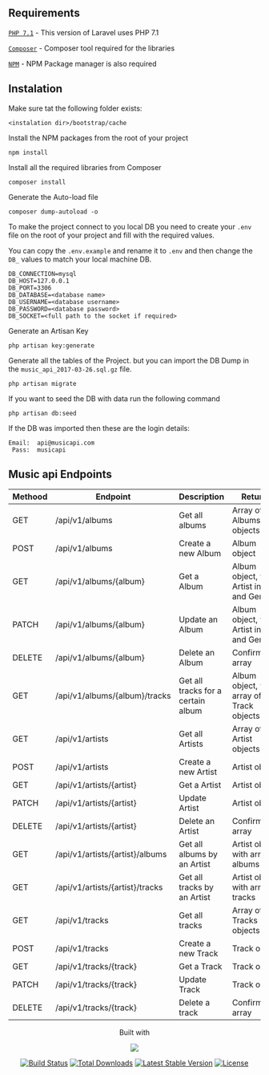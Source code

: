 ## Requirements

[`PHP 7.1`](http://php.net/manual/en/install.php) - This version of Laravel uses PHP 7.1

[`Composer`](https://getcomposer.org/) - Composer tool required for the libraries

[`NPM`](https://www.npmjs.com/) - NPM Package manager is also required

## Instalation

Make sure tat the following folder exists:
```
<instalation dir>/bootstrap/cache
```


Install the NPM packages from the root of your project
```
npm install
```


Install all the required libraries from Composer
```
composer install
```


Generate the Auto-load file
```
composer dump-autoload -o
```


To make the project connect to you local DB you need to create your `.env` file on the root of your project and fill with the required values.

You can copy the `.env.example` and rename it to `.env` and then change the `DB_` values to match your local machine DB.
```
DB_CONNECTION=mysql
DB_HOST=127.0.0.1
DB_PORT=3306
DB_DATABASE=<database name>
DB_USERNAME=<database username>
DB_PASSWORD=<database password>
DB_SOCKET=<full path to the socket if required>
```

Generate an Artisan Key
```
php artisan key:generate
```


Generate all the tables of the Project.
but you can import the DB Dump in the `music_api_2017-03-26.sql.gz` file.
```
php artisan migrate
```


If you want to seed the DB with data run the following command
```
php artisan db:seed
```

If the DB was imported then these are the login details:
```
Email:  api@musicapi.com
 Pass:  musicapi
```


## Music api Endpoints

| Methood | Endpoint                        | Description                        | Returns                                   |
|---------|---------------------------------|------------------------------------|-------------------------------------------|
| GET     | /api/v1/albums                  | Get all albums                     | Array of Albums objects                   |
| POST    | /api/v1/albums                  | Create a new Album                 | Album object                              |
| GET     | /api/v1/albums/{album}          | Get a Album                        | Album object, with Artist info and Genres |
| PATCH   | /api/v1/albums/{album}          | Update an Album                    | Album object, with Artist info and Genres |
| DELETE  | /api/v1/albums/{album}          | Delete an Album                    | Confirmation array                        |
| GET     | /api/v1/albums/{album}/tracks   | Get all tracks for a certain album | Album object, with array of Track objects |
| GET     | /api/v1/artists                 | Get all Artists                    | Array of Artist objects                   |
| POST    | /api/v1/artists                 | Create a new Artist                | Artist object                             |
| GET     | /api/v1/artists/{artist}        | Get a Artist                       | Artist object                             |
| PATCH   | /api/v1/artists/{artist}        | Update Artist                      | Artist object                             |
| DELETE  | /api/v1/artists/{artist}        | Delete an Artist                   | Confirmation array                        |
| GET     | /api/v1/artists/{artist}/albums | Get all albums by an Artist        | Artist object with array of albums        |
| GET     | /api/v1/artists/{artist}/tracks | Get all tracks by an Artist        | Artist object with array of tracks        |
| GET     | /api/v1/tracks                  | Get all tracks                     | Array of Tracks objects                   |
| POST    | /api/v1/tracks                  | Create a new Track                 | Track object                              |
| GET     | /api/v1/tracks/{track}          | Get a Track                        | Track object                              |
| PATCH   | /api/v1/tracks/{track}          | Update Track                       | Track object                              |
| DELETE  | /api/v1/tracks/{track}          | Delete a track                     | Confirmation array                        |

<p align="center">
Built with
</p>
<p align="center"><img src="https://laravel.com/assets/img/components/logo-laravel.svg"></p>

<p align="center">
<a href="https://travis-ci.org/laravel/framework"><img src="https://travis-ci.org/laravel/framework.svg" alt="Build Status"></a>
<a href="https://packagist.org/packages/laravel/framework"><img src="https://poser.pugx.org/laravel/framework/d/total.svg" alt="Total Downloads"></a>
<a href="https://packagist.org/packages/laravel/framework"><img src="https://poser.pugx.org/laravel/framework/v/stable.svg" alt="Latest Stable Version"></a>
<a href="https://packagist.org/packages/laravel/framework"><img src="https://poser.pugx.org/laravel/framework/license.svg" alt="License"></a>
</p>